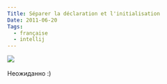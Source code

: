 ```yaml
---
Title: Séparer la déclaration et l'initialisation
Date: 2011-06-20
Tags: 
  - française
  - intellij
---
```


<div class="text"><img src="http://dl.dropbox.com/u/140528/site/francaise_idea.png" /><br /><br />
Неожиданно :)</div>